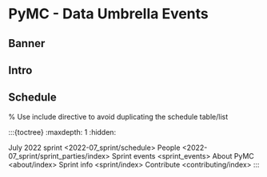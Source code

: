 
# PyMC - Data Umbrella Events

<meta name="twitter:card" content="summary_large_image">
<meta name="twitter:title" content="PyMC - Data Umbrella Series">
<meta name="twitter:description" content=" ">
<meta name="twitter:image" content="https://raw.githubusercontent.com/pymc-devs/sprint-pymc-data-umbrella/main/_static/share_banner.png">

## Banner

## Intro

## Schedule

% Use include directive to avoid duplicating the schedule table/list

:::{toctree}
:maxdepth: 1
:hidden:

July 2022 sprint <2022-07_sprint/schedule>
People <2022-07_sprint/sprint_parties/index>
Sprint events <sprint_events>
About PyMC <about/index>
Sprint info <sprint/index>
Contribute <contributing/index>
:::
